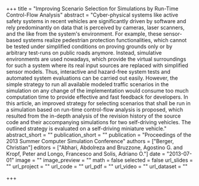 +++
title = "Improving Scenario Selection for Simulations by Run-Time Control-Flow Analysis"
abstract = "Cyber-physical systems like active safety systems in recent vehicles are significantly driven by software and rely predominantly on data that is perceived by cameras, laser scanners, and the like from the system's environment. For example, these sensor-based systems realize pedestrian protection functionalities, which cannot be tested under simplified conditions on proving grounds only or by arbitrary test-runs on public roads anymore. Instead, simulative environments are used nowadays, which provide the virtual surroundings for such a system where its real input sources are replaced with simplified sensor models. Thus, interactive and hazard-free system tests and automated system evaluations can be carried out easily. However, the simple strategy to run all available modeled traffic scenarios in the simulation on any change of the implementation would consume too much computation time to provide effective and fast feedback for developers. In this article, an improved strategy for selecting scenarios that shall be run in a simulation based on run-time control-flow analysis is proposed, which resulted from the in-depth analysis of the revision history of the source code and their accompanying simulations for two self-driving vehicles. The outlined strategy is evaluated on a self-driving miniature vehicle."
abstract_short = ""
publication_short = ""
publication = "Proceedings of the 2013 Summer Computer Simulation Conference"
authors = ["Berger, Christian"]
editors = ["Abhari, Abdolreza and Bruzzone, Agostino G. and Kropf, Peter and Longo, Francesco and Solis, Adriano O."]
date = "2013-07-01"
image = ""
image_preview = ""
math = false
selected = false
url_slides = ""
url_project = ""
url_code = ""
url_pdf = ""
url_video = ""
url_dataset = ""

+++
